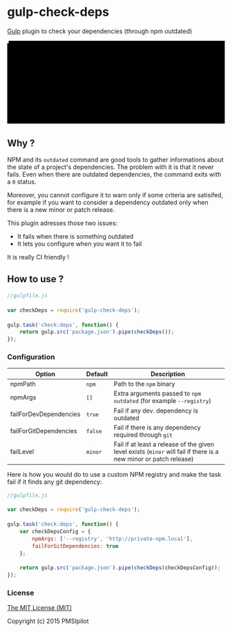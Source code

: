 # gulp-check-deps

[Gulp](http://gulpjs.com/) plugin to check your dependencies (through npm outdated)

![gulp-check-deps](demo.gif)

## Why ?

NPM and its `outdated` command are good tools to gather informations about the state of a project's dependencies. The problem with
it is that it never fails. Even when there are outdated dependencies, the command exits with a `0` status.

Moreover, you cannot configure it to warn only if some criteria are satisifed, for example if you want to consider a dependency outdated
only when there is a new minor or patch release.

This plugin adresses those two issues:

* It fails when there is something outdated
* It lets you configure when you want it to fail

It is really CI friendly !

## How to use ?

```js
//gulpfile.js

var checkDeps = require('gulp-check-deps');

gulp.task('check:deps', function() {
    return gulp.src('package.json').pipe(checkDeps());
});
```

### Configuration

| Option                 | Default | Description                                                                                                       |
|------------------------|---------|-------------------------------------------------------------------------------------------------------------------|
| npmPath                | `npm`   | Path to the `npm` binary                                                                                          |
| npmArgs                | `[]`    | Extra arguments passed to `npm outdated` (for example `--registry`)                                               |
| failForDevDependencies | `true`  | Fail if any dev. dependency is outdated                                                                           |
| failForGitDependencies | `false` | Fail if there is any dependency required through `git`                                                            |
| failLevel              | `minor` | Fail if at least a release of the given level exists (`minor` will fail if there is a new minor or patch release) |

Here is how you would do to use a custom NPM registry and make the task fail if it finds any git dependency:

```js
//gulpfile.js

var checkDeps = require('gulp-check-deps');

gulp.task('check:deps', function() {
    var checkDepsConfig = {
        npmArgs: ['--registry', 'http://private-npm.local'],
        failForGitDependencies: true
    };

    return gulp.src('package.json').pipe(checkDeps(checkDepsConfig));
});
```

### License

[The MIT License (MIT)](LICENSE)

Copyright (c) 2015 PMSIpilot
